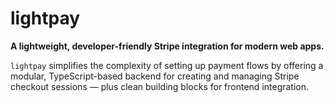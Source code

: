 # lightpay

**A lightweight, developer-friendly Stripe integration for modern web apps.**

`lightpay` simplifies the complexity of setting up payment flows by offering a modular, TypeScript-based backend for creating and managing Stripe checkout sessions — plus clean building blocks for frontend integration.

